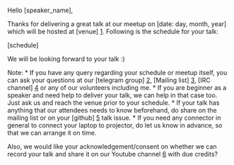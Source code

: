 Hello [speaker_name],

Thanks for delivering a great talk at our meetup on [date: day, month, year] which will be hosted at [venue] [1]. Following is the schedule for your talk: 

[schedule]

We will be looking forward to your talk :)

Note: 
    * If you have any query regarding your schedule or meetup itself, you can ask your questions at our [telegram group] [2], [Mailing list] [3], [IRC channel] [4] or any of our volunteers including me. 
    * If you are beginner as a speaker and need help to deliver your talk, we can help in that case too. Just ask us and reach the venue prior to your schedule.
    * If your talk has anything that our attendees needs to know beforehand, do share on the mailing list or on your [github] [5] talk issue.
    * If you need any connector in general to connect your laptop to projector, do let us know in advance, so that we can arrange it on time.

Also, we would like your acknowledgement/consent on whether we can record your talk and share it on our Youtube channel [6] with due credits? 

[1]: [location_map_link]
[2]: https://t.me/joinchat/AAAAAEAc48wCHkUXViXBcg
[3]: http://frodo.hserus.net/mailman/listinfo/ilugd
[4]: https://webchat.freenode.net/?channels=linuxindia
[5]: https://github.com/ILUGD/talks/issues
[6]: https://www.youtube.com/channel/UCQ4jkid1GjrmEQxWZCbD_Eg
